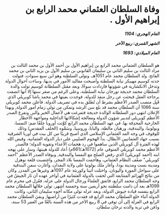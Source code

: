 <h1 dir="rtl">وفاة السلطان العثماني محمد الرابع بن إبراهيم الأول .</h1>

<h5 dir="rtl">العام الهجري:  1104

الشهر القمري: ربيع الآخر

العام الميلادي: 1693</h5>

<p dir="rtl">هو السلطان العثماني محمد الرابع بن إبراهيم الأول بن أحمد الأول بن محمد الثالث بن مراد الثالث بن سليم الثاني بن سليمان القانوني بن سليم الأول بن يزيد الثاني بن محمد الفاتح. ولد السلطان محمد عام 1051هـ، وتولى السلطنة وهو ابن سبع سنوات، فتولت جدته كوسيم مهبيكر نيابة السلطنة وأصبحت مقاليد الأمور في يديها، وساءت أحوال الدولة وتدخل الانكشارية في شؤونها فازدادت سوءًا، وبعد مقتل السلطانة كوسيم تولت والدة السلطان محمد خديجة تورخان نيابة السلطنة، وعلى الرغم من صغر سنها إلا أنها اتصفت برجاحة العقل فبحثت عن رجل منقذ للدولة، فوجدت بغيتها في محمد باشا كوبريلي الذي قَبِل منصب الصدر الأعظم بشرط أن تُطلق يده في تصريف الدولة. فأعلن محمد كوبريلي سنة 1066 أن السلطان محمد قد بلغ سن الرشد وتمكن من تولي زمام أمور الدولة, وبهذا الإعلان انتهى دور السلطانة الوالدة خديجة فتفرغت هي لأعمال الخير والبر, وتفرغ الصدر الأعظم كوبريلي لتدبير شؤون الدولة ومعالجة إشكالاتها الداخلية ومواجهة الأخطار الخارجية المحدِقة بها. في عهد السلطان محمد الرابع كوَّنت أوروبا حِلفًا ضم: النمسا، وبولونيا، والبندقية، ورهبان مالطة، والبابا، وروسيا، وسَمَّوه (الحلف المقدس) وذلك للوقوف في وجه المد العثماني الإسلامي الذي أصبح قريبًا من كل بيت في أوربا الشرقية بسبب جهاد العثمانيين الأبطال. بدأ الهجوم الصليبي على ديار الدولة العثمانية، وقيض الله لهذه الفترةِ آل كوبريلي الذين ساهموا في رد هجمات الأعداء وتقوية الدولة؛ فالصدر الأعظم محمد كوبريلي المتوفي عام (1072هـ/661م) أعاد للدولة هيبتها، وسار على نهجه ابنه (أحمد كوبريلي) الذي رفض الصلح مع النمسا والبندقية, وبوفاة الصدر الأعظم "أحمد كوبريلي" ضعُف النظام العثماني، وهاجمت النمسا بلاد المجر، واغتصبت قلعة نوهزل ومدينة بست ومدينة بودا، وأغار ملك بولونيا على ولاية البغدان، وأغارت سفن البندقية على سواحل المورة واليونان، واحتلت أثينا وكورنثة عام 1097هـ وغيرها من المدن, وكان من نتائج الهزائم المتتابعة التي لحقت بالدولة العثمانية في أواخر عهده أن ثار الجيشُ في وجه السلطان محمد الرابع، فاتفق العلماءُ ورجال الدولة على عزله، فعُزل في محرم عام 1099هـ بعد أن دامت سلطنته نحو أربعين سنة وخمسة أشهر، تولى خلالها السلطان محمد الرابع بنفسه قيادة جيوش الدولة، وبعد عزله تولى مكانه أخوه سليمان الثاني، وكانت الدولة أثناء خلع السلطان محمد الرابع قد فقدت كثيرًا من أراضيها, وبقيَ السلطان محمد الرابع في العزلة إلى أن توفي في 8 ربيع الآخر من هذه السنة بالغًا من العمر 53 سنة، ودُفن في تربة والدته ترخان سلطان.</p></br>
